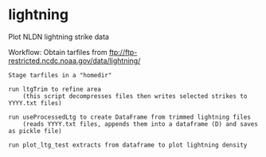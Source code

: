 # lightning
Plot NLDN lightning strike data

Workflow:
    Obtain tarfiles from ftp://ftp-restricted.ncdc.noaa.gov/data/lightning/
    
    Stage tarfiles in a "homedir"

    run ltgTrim to refine area
        (this script decompresses files then writes selected strikes to YYYY.txt files)

    run useProcessedLtg to create DataFrame from trimmed lightning files
        (reads YYYY.txt files, appends them into a dataframe (D) and saves as pickle file)

    run plot_ltg_test extracts from dataframe to plot lightning density
